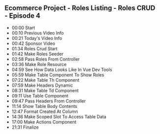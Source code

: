 ## Ecommerce Project - Roles Listing - Roles CRUD - Episode 4

- 00:00 Start
- 00:10 Previous Video Info
- 00:21 Today's Video Info
- 00:42 Sponsor Video
- 01:34 Roles Crud Start
- 01:42 Make Roles Seeder
- 02:58 Pass Roles From Controller
- 03:36 Make Role Resource
- 04:59 See How Data Looks Like In Vue Dev Tools
- 05:59 Make Table Component To Show Roles
- 07:22 Make Table Th Component
- 07:59 Make Headers Dynamic
- 08:31 Make Table Td Component
- 09:11 Use Table Component
- 09:47 Pass Headers From Controller
- 11:14 Show Table Body Contents
- 12:47 Format Created At Column
- 14:36 Make Scoped Slot To Access Table Data
- 17:00 Make Actions Component
- 21:31 Finalize
